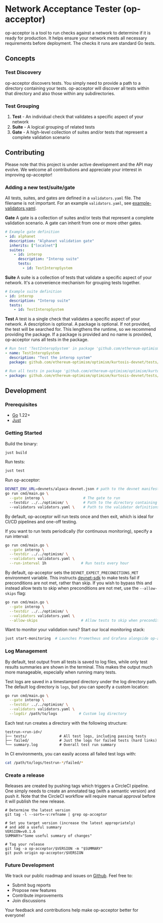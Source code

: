 # Network Acceptance Tester (op-acceptor)
op-acceptor is a tool to run checks against a network to determine if it is ready for production. It helps ensure your network meets all necessary requirements before deployment.
The checks it runs are standard Go tests.

## Concepts

### Test Discovery
op-acceptor discovers tests. You simply need to provide a path to a directory containing your tests. op-acceptor will discover all tests within that directory and also those within any subdirectories.

### Test Grouping
1. **Test** - An individual check that validates a specific aspect of your network
2. **Suite** - A logical grouping of related tests
3. **Gate** - A high-level collection of suites and/or tests that represent a complete validation scenario


## Contributing

Please note that this project is under active development and the API may evolve. We welcome all contributions and appreciate your interest in improving op-acceptor!

### Adding a new test/suite/gate
All tests, suites, and gates are defined in a `validators.yaml` file. The filename is not important.
For an example `validators.yaml`, see [example-validators.yaml](./example-validators.yaml).

**Gate**
A gate is a collection of suites and/or tests that represent a complete validation scenario. A gate can inherit from one or more other gates.

```yaml
# Example gate definition
- id: alphanet
  description: "Alphanet validation gate"
  inherits: ["localnet"]
  suites:
    - id: interop
      description: "Interop suite"
      tests:
        - id: TestInteropSystem
```

**Suite**
A suite is a collection of tests that validate a specific aspect of your network. It's a convenience mechanism for grouping tests together.

```yaml
# Example suite definition
- id: interop
  description: "Interop suite"
  tests:
    - id: TestInteropSystem
```

**Test**
A test is a single check that validates a specific aspect of your network.
A description is optional.
A package is optional. If not provided, the test will be searched for. This lengthens the runtime, so we recommend providing the package.
If a package is provided and no name is provided, op-acceptor runs all tests in the package.

```yaml
# Run test 'TestInteropSystem' in package 'github.com/ethereum-optimism/optimism/kurtosis-devnet/tests/interop'
- name: TestInteropSystem
  description: "Test the interop system"
  package: github.com/ethereum-optimism/optimism/kurtosis-devnet/tests/interop
```

```yaml
# Run all tests in package 'github.com/ethereum-optimism/optimism/kurtosis-devnet/tests/interop'
- package: github.com/ethereum-optimism/optimism/kurtosis-devnet/tests/interop
```

## Development

### Prerequisites
* [Go](https://go.dev/dl/) 1.22+
* [Just](https://just.systems/)

### Getting Started
Build the binary:
```bash
just build
```

Run tests:
```bash
just test
```

Run op-acceptor:
```bash
DEVNET_ENV_URL=devnets/alpaca-devnet.json # path to the devnet manifest
go run cmd/main.go \
  --gate interop \                  # The gate to run
  --testdir ../../optimism/ \       # Path to the directory containing your tests
  --validators validators.yaml \    # Path to the validator definitions
```

By default, op-acceptor will run tests once and then exit, which is ideal for CI/CD pipelines and one-off testing.

If you want to run tests periodically (for continuous monitoring), specify a run interval:
```bash
go run cmd/main.go \
  --gate interop \
  --testdir ../../optimism/ \
  --validators validators.yaml \
  --run-interval 1h                # Run tests every hour
```

By default, op-acceptor sets the `DEVNET_EXPECT_PRECONDITIONS_MET` environment variable. This instructs [devnet-sdk](https://github.com/ethereum-optimism/optimism/tree/develop/devnet-sdk) to make tests fail if preconditions are not met, rather than skip. If you wish to bypass this and instead allow tests to skip when preconditions are not met, use the `--allow-skips` flag:
```bash
go run cmd/main.go \
  --gate interop \
  --testdir ../../optimism/ \
  --validators validators.yaml \
  --allow-skips                    # Allow tests to skip when preconditions aren't met
```

Want to monitor your validation runs? Start our local monitoring stack:
```bash
just start-monitoring  # Launches Prometheus and Grafana alongside op-acceptor
```

### Log Management

By default, test output from all tests is saved to log files, while only test results summaries are shown in the terminal. This makes the output much more manageable, especially when running many tests.

Test logs are saved in a timestamped directory under the log directory path. The default log directory is `logs`, but you can specify a custom location:

```bash
go run cmd/main.go \
  --gate interop \
  --testdir ../../optimism/ \
  --validators validators.yaml \
  --logdir /path/to/logs          # Custom log directory
```

Each test run creates a directory with the following structure:
```
testrun-<run-id>/
├── tests/               # All test logs, including passing tests
├── failed/              # Just the logs for failed tests (hard links)
└── summary.log          # Overall test run summary
```

In CI environments, you can easily access all failed test logs with:
```bash
cat /path/to/logs/testrun-*/failed/*
```

### Create a release
Releases are created by pushing tags which triggers a CircleCI pipeline.
One simply needs to create an annotated tag (with a semantic version) and push it.
Note that the CircleCI workflow will require manual approval before it will publish the new release.

```
# Determine the latest version
git tag -l --sort=-v:refname | grep op-acceptor

# Set you target version (increase the latest appropriately)
# and add a useful summary
VERSION=v0.1.6
SUMMARY="Some useful summary of changes"

# Tag your release
git tag -a op-acceptor/$VERSION -m "$SUMMARY"
git push origin op-acceptor/$VERSION
```


### Future Development
We track our public roadmap and issues on [Github](https://github.com/ethereum-optimism/infra/issues). Feel free to:
* Submit bug reports
* Propose new features
* Contribute improvements
* Join discussions

Your feedback and contributions help make op-acceptor better for everyone!
